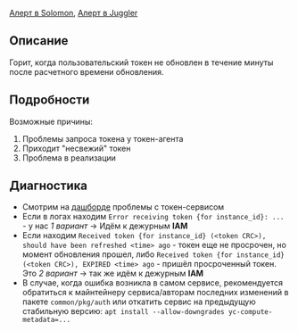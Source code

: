 [Алерт в Solomon](https://solomon.yandex-team.ru/admin/projects/yandexcloud/alerts?text=compute+metadata+token-service), [Алерт в Juggler](https://juggler.yandex-team.ru/aggregate_checks/?query=service%3Dcompute-metadata-token-service)

## Описание
Горит, когда пользовательский токен не обновлен в течение минуты после расчетного времени обновления.

## Подробности
Возможные причины:
1. Проблемы запроса токена у токен-агента
2. Приходит "несвежий" токен
3. Проблема в реализации

## Диагностика
- Смотрим на [дашборде](https://grafana.yandex-team.ru/d/TLq5-QSMk/cloud-compute-metadata-service-per-host?orgId=1) проблемы с токен-сервисом
- Если в логах находим `Error receiving token {for instance_id}: ... ` - у нас *1 вариант* -> Идём к дежурным **IAM**
- Если находим `Received token {for instance_id} (<token CRC>), should have been refreshed <time> ago` - токен еще не просрочен, но момент обновления прошел, либо `Received token {for instance_id} (<token CRC>), EXPIRED <time> ago` - пришёл просроченный токен. Это *2 вариант* -> так же идём к дежурным **IAM**
- В случае, когда ошибка возникла в самом сервисе, рекомендуется обратиться к майнтейнеру сервиса/авторам последних изменений в пакете `common/pkg/auth` или откатить сервис на предыдущую стабильную версию: `apt install --allow-downgrades yc-compute-metadata=...`
